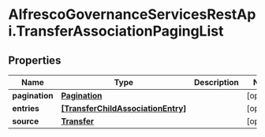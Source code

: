 # AlfrescoGovernanceServicesRestApi.TransferAssociationPagingList

## Properties
Name | Type | Description | Notes
------------ | ------------- | ------------- | -------------
**pagination** | [**Pagination**](Pagination.md) |  | [optional] 
**entries** | [**[TransferChildAssociationEntry]**](TransferChildAssociationEntry.md) |  | [optional] 
**source** | [**Transfer**](Transfer.md) |  | [optional] 


